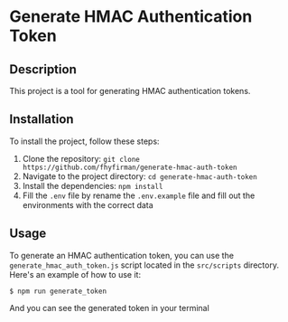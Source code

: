 # Generate HMAC Authentication Token

## Description

This project is a tool for generating HMAC authentication tokens.

## Installation

To install the project, follow these steps:

1. Clone the repository: `git clone https://github.com/fhyfirman/generate-hmac-auth-token`
2. Navigate to the project directory: `cd generate-hmac-auth-token`
3. Install the dependencies: `npm install`
4. Fill the `.env` file by rename the `.env.example` file and fill out the environments with the correct data

## Usage

To generate an HMAC authentication token, you can use the `generate_hmac_auth_token.js` script located in the `src/scripts` directory. Here's an example of how to use it:

```console
$ npm run generate_token
```

And you can see the generated token in your terminal
